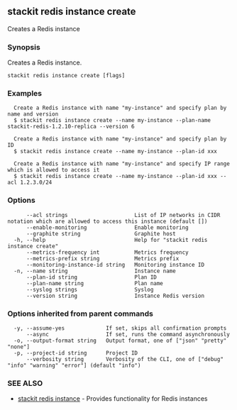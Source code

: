 ## stackit redis instance create

Creates a Redis instance

### Synopsis

Creates a Redis instance.

```
stackit redis instance create [flags]
```

### Examples

```
  Create a Redis instance with name "my-instance" and specify plan by name and version
  $ stackit redis instance create --name my-instance --plan-name stackit-redis-1.2.10-replica --version 6

  Create a Redis instance with name "my-instance" and specify plan by ID
  $ stackit redis instance create --name my-instance --plan-id xxx

  Create a Redis instance with name "my-instance" and specify IP range which is allowed to access it
  $ stackit redis instance create --name my-instance --plan-id xxx --acl 1.2.3.0/24
```

### Options

```
      --acl strings                     List of IP networks in CIDR notation which are allowed to access this instance (default [])
      --enable-monitoring               Enable monitoring
      --graphite string                 Graphite host
  -h, --help                            Help for "stackit redis instance create"
      --metrics-frequency int           Metrics frequency
      --metrics-prefix string           Metrics prefix
      --monitoring-instance-id string   Monitoring instance ID
  -n, --name string                     Instance name
      --plan-id string                  Plan ID
      --plan-name string                Plan name
      --syslog strings                  Syslog
      --version string                  Instance Redis version
```

### Options inherited from parent commands

```
  -y, --assume-yes             If set, skips all confirmation prompts
      --async                  If set, runs the command asynchronously
  -o, --output-format string   Output format, one of ["json" "pretty" "none"]
  -p, --project-id string      Project ID
      --verbosity string       Verbosity of the CLI, one of ["debug" "info" "warning" "error"] (default "info")
```

### SEE ALSO

* [stackit redis instance](./stackit_redis_instance.md)	 - Provides functionality for Redis instances

